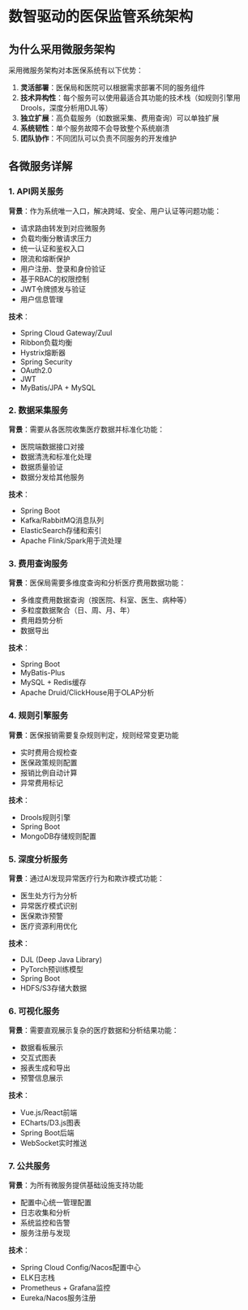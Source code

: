 # 数智驱动的医保监管系统架构

## 为什么采用微服务架构

采用微服务架构对本医保系统有以下优势：

1. **灵活部署**：医保局和医院可以根据需求部署不同的服务组件
2. **技术异构性**：每个服务可以使用最适合其功能的技术栈（如规则引擎用Drools，深度分析用DJL等）
3. **独立扩展**：高负载服务（如数据采集、费用查询）可以单独扩展
4. **系统韧性**：单个服务故障不会导致整个系统崩溃
5. **团队协作**：不同团队可以负责不同服务的开发维护

## 各微服务详解

### 1. API网关服务

**背景**：作为系统唯一入口，解决跨域、安全、用户认证等问题功能：

- 请求路由转发到对应微服务
- 负载均衡分散请求压力
- 统一认证和鉴权入口
- 限流和熔断保护
- 用户注册、登录和身份验证
- 基于RBAC的权限控制
- JWT令牌颁发与验证
- 用户信息管理

**技术**：

- Spring Cloud Gateway/Zuul
- Ribbon负载均衡
- Hystrix熔断器
- Spring Security
- OAuth2.0
- JWT
- MyBatis/JPA + MySQL

### 2. 数据采集服务

**背景**：需要从各医院收集医疗数据并标准化功能：

- 医院端数据接口对接
- 数据清洗和标准化处理
- 数据质量验证
- 数据分发给其他服务

**技术**：

- Spring Boot
- Kafka/RabbitMQ消息队列
- ElasticSearch存储和索引
- Apache Flink/Spark用于流处理

### 3. 费用查询服务

**背景**：医保局需要多维度查询和分析医疗费用数据功能：

- 多维度费用数据查询（按医院、科室、医生、病种等）
- 多粒度数据聚合（日、周、月、年）
- 费用趋势分析
- 数据导出

**技术**：

- Spring Boot
- MyBatis-Plus
- MySQL + Redis缓存
- Apache Druid/ClickHouse用于OLAP分析

### 4. 规则引擎服务

**背景**：医保报销需要复杂规则判定，规则经常变更功能

- 实时费用合规检查
- 医保政策规则配置
- 报销比例自动计算
- 异常费用标记

**技术**：

- Drools规则引擎
- Spring Boot
- MongoDB存储规则配置

### 5. 深度分析服务

**背景**：通过AI发现异常医疗行为和欺诈模式功能：

- 医生处方行为分析
- 异常医疗模式识别
- 医保欺诈预警
- 医疗资源利用优化

**技术**：

- DJL (Deep Java Library)
- PyTorch预训练模型
- Spring Boot
- HDFS/S3存储大数据

### 6. 可视化服务

**背景**：需要直观展示复杂的医疗数据和分析结果功能：

- 数据看板展示
- 交互式图表
- 报表生成和导出
- 预警信息展示

**技术**：

- Vue.js/React前端
- ECharts/D3.js图表
- Spring Boot后端
- WebSocket实时推送

### 7. 公共服务

**背景**：为所有微服务提供基础设施支持功能

- 配置中心统一管理配置
- 日志收集和分析
- 系统监控和告警
- 服务注册与发现

**技术**：

- Spring Cloud Config/Nacos配置中心
- ELK日志栈
- Prometheus + Grafana监控
- Eureka/Nacos服务注册

